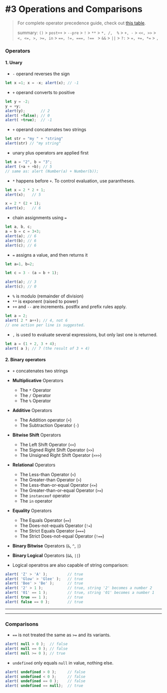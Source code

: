 # #3  Operations and Comparisons

> For complete operator precedence guide, check out [this table](https://developer.mozilla.org/en-US/docs/Web/JavaScript/Reference/Operators/Operator_Precedence#Table).
> 
>summary: `()` > `post++` > `--pre` > `!` > `**` > `*, /,  %` > `+, -` > `<<, >>` > `<, <=, >, >=, in` > `==, !=, ===, !== ` > `&&` > `||` > `?:` > `=, +=, *=` > `,`
 
### Operators

#### 1. Unary

- `-` operand reverses the sign
```js
let x =1; x = -x; alert(x); // -1
```

- `+` operand converts to positive
```js
let y = -2;
y = +y;
alert(y);       // 2
alert( +false); // 0
alert( +true);  // -1
```

- `+` operand concatenates two strings
```js
let str = "my " + "string"
alert(str) // "my string"
```

- unary plus operators are applied first
```js
let a = "2", b = "3";
alert (+a + +b); // 5
// same as: alert (Number(a) + Number(b));
```

- `*` happens before `+`. To control evaluation, use parantheses.
```js
let x = 2 * 2 + 1;
alert(x);   // 5

x = 2 * (2 + 1);
alert(x);   // 6
```

- chain assignments using `=`
```js
let a, b, c;
a = b = c = 3+3;
alert(a); // 6
alert(b); // 6
alert(c); // 6
```

- `=` assigns a value, and then returns it
```js
let a=1, b=2;

let c = 3 - (a = b + 1);

alert(a); // 3
alert(c); // 0
```

- `%` is modulo (remainder of division)
- `**` is exponent (raised to power)
- `++` and `--` are increments. postfix and prefix rules apply.
```js
let a = 2;
alert( 2 * a++); // 4, not 6
// one action per line is suggested. 
```

- `,` is used to evaluate several expressions, but only last one is returned.
```js
let a = (1 + 2, 3 + 4);
alert( a ); // 7 (the result of 3 + 4)
```

#### 2. Binary operators

- `+` concatenates two strings


-   **Multiplicative** Operators
    *   The `*` Operator
    *   The `/` Operator
    *   The `%` Operator
-   **Additive** Operators
    *   The Addition operator (`+`)
    *   The Subtraction Operator (`-`)
-   **Bitwise Shift** Operators
    *   The Left Shift Operator (`<<`)
    *   The Signed Right Shift Operator (`>>`)
    *   The Unsigned Right Shift Operator (`>>>`)
-   **Relational** Operators
    *   The Less-than Operator (`<`)
    *   The Greater-than Operator (`>`)
    *   The Less-than-or-equal Operator (`<=`)
    *   The Greater-than-or-equal Operator (`>=`)
    *   The `instanceof` operator
    *   The `in` operator
-   **Equality** Operators
    *   The Equals Operator (`==`)
    *   The Does-not-equals Operator (`!=`)
    *   The Strict Equals Operator (`===`)
    *   The Strict Does-not-equal Operator (`!==`)
-   **Binary Bitwise** Operators (`&`, `^`, `|`)
-   **Binary Logical** Operators (`&&`, `||`)


- Logical operatros are also capable of string comparison:
```js
alert( 'Z' > 'A' );         // true
alert( 'Glow' > 'Glee' );   // true
alert( 'Bee' > 'Be' );      // true
alert( '2' > 1 );           // true, string '2' becomes a number 2
alert( '01' == 1 );         // true, string '01' becomes a number 1
alert( true == 1 );         // true
alert( false == 0 );        // true
```

------------------
------------------

### Comparisons

- `==` is not treated the same as `>=` and its variants.

```js
alert( null > 0 );  // false
alert( null == 0 ); // false
alert( null >= 0 ); // true
```
- `undefined` only equals `null` in value, nothing else.
```js
alert( undefined > 0 );     // false
alert( undefined < 0 );     // false
alert( undefined == 0 );    // false
alert( undefined == null);  // true
```

